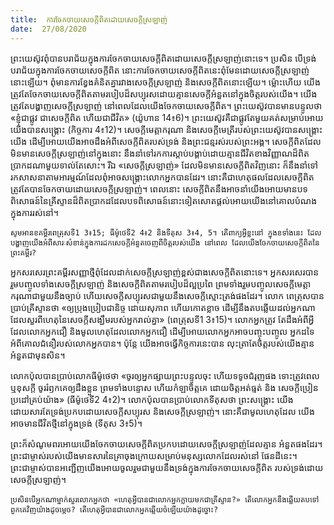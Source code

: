 ```yaml
---
title:  ការចែកចាយសេចក្តីពិតដោយសេចក្តីស្រឡាញ់
date:  27/08/2020
---
```


ព្រះយេស៊ូវពុំបានបរាជ័យក្នុងការចែកចាយសេចក្តីពិតដោយសេចក្តីស្រឡាញ់នោះទេ។ ប្រសិន បើទ្រង់បរាជ័យក្នុងការចែកចាយសេចក្តីពិត នោះការចែកចាយសេចក្តីពិតនេះពុំមែនដោយសេចក្តីស្រឡាញ់ នោះឡើយ។ ពុំមានការខ្វែងគំនិតគ្នារវាងសេចក្តីស្រឡាញ់ និងសេចក្តីពិតនោះឡើយ។ ម៉្លោះហើយ យើង ត្រូវតែចែកចាយសេចក្តីពិតតាមរបៀបដ៏សប្បុរសដោយគ្មានសេចក្តីអំនួតនៅក្នុងចិត្តរបស់យើង។ យើង ត្រូវតែបង្ហាញសេចក្តីស្រឡាញ់ នៅពេលដែលយើងចែកចាយសេចក្តីពិត។ ព្រះយេស៊ូវបានមានបន្ទូលថា «ខ្ញុំជាផ្លូវ ជាសេចក្តីពិត ហើយជាជីវិត» (យ៉ូហាន 14៖6)។ ព្រះយេស៊ូវគឺជាផ្លូវតែមួយគត់សម្រាប់អោយ យើងបានសង្គ្រោះ (កិច្ចការ 4៖12)។ សេចក្តីមេត្តាករុណា និងសេចក្តីមេត្រីរបស់ព្រះយេស៊ូវបានសង្គ្រោះ យើង ដើម្បីអោយយើងអាចដឹងអំពីសេចក្តីពិតរបស់ទ្រង់ និងព្រះជន្មរស់របស់ព្រះអង្គ។ សេចក្តីពិតដែល មិនមានសេចក្តីស្រឡាញ់នៅក្នុងនោះ នឹងនាំទៅរកការស្តាប់បង្គាប់ដោយគ្មានជីវិតខាងវិញ្ញាណដ៏ពិត ប្រាកដណាមួយទាល់តែសោះ។ រីឯ «សេចក្តីស្រឡាញ់» ដែលមិនមានសេចក្តីពិតវិញនោះ ក៏នឹងនាំទៅ រកសាសនាតាមអារម្មណ៍ដែលពុំអាចសង្គ្រោះលោកអ្នកបានដែរ។ នោះគឺជាហេតុផលដែលសេចក្តីពិត ត្រូវតែបានចែកចាយដោយសេចក្តីស្រឡាញ់។ ពេលនោះ សេចក្តីពិតនឹងអាចនាំយើងអោយមានបទ ពិសោធន៍នៃគ្រីស្ទានដ៏ពិតប្រាកដដែលបទពិសោធន៍នោះទៀតសោតផ្តល់អោយយើងនៅគោលបំណង ក្នុងការរស់នៅ។

`សូមអានខគម្ពីរពេត្រុសទី1 3៖15; ធីម៉ូថេទី2 4៖2 និងទីតុស 3៖4, 5។ តើពាក្យអ្វីខ្លះនៅ ក្នុងខទាំងនេះ ដែលបង្ហាញយើងអំពីសារៈសំខាន់ក្នុងការដកសេចក្តីអំនួតចេញពីចិត្តរបស់យើង នៅពេល ដែលយើងចែកចាយសេចក្តីពិតនៃព្រះគម្ពីរ?`

អ្នកសរសេរព្រះគម្ពីរសញ្ញាថ្មីពុំដែលដាក់សេចក្តីស្រឡាញ់ខ្ពស់ជាងសេចក្តីពិតនោះទេ។ អ្នកសរសេរបានរួមបញ្ចូលទាំងសេចក្តីស្រឡាញ់ និងសេចក្តីពិតតាមរបៀបដ៏ល្អប្រពៃ ព្រមទាំងរួមបញ្ចូលសេចក្តីមេត្តាករុណាជាមួយនឹងច្បាប់ ហើយសេចក្តីសប្បុរសជាមួយនឹងសេចក្តីស្មោះត្រង់ផងដែរ។ លោក ពេត្រុសបានប្រាប់គ្រីស្ទានថា «ឲ្យប្រុងប្រៀបជានិច្ច ដោយសុភាព ហើយកោតខ្លាច ដើម្បីនឹងតបឆ្លើយដល់អ្នកណាដែលសួរពីហេតុនៃសេចក្តីសង្ឃឹមរបស់អ្នករាល់គ្នា» (ពេត្រុសទី1 3៖15)។ លោកអ្នកត្រូវ តែដឹងអំពីអ្វីដែលលោកអ្នកជឿ និងមូលហេតុដែលលោកអ្នកជឿ ដើម្បីអោយលោកអ្នកអាចបញ្ចុះបញ្ចូល អ្នកដទៃអំពីគោលជំនឿរបស់លោកអ្នកបាន។ ប៉ុន្តែ យើងអាចធ្វើកិច្ចការនេះបាន លុះត្រាតែចិត្តរបស់យើងគ្មានអំនួតជាមុនសិន។

លោកប៉ុលបានប្រាប់លោកធីម៉ូថេថា «ចូរឲ្យអ្នកផ្សាយព្រះបន្ទូលចុះ ហើយទទូចជំរុញផង ទោះត្រូវពេល ឬខុសក្តី ចូររំឭកគេឲ្យដឹងខ្លួន ព្រមទាំងបន្ទោស ហើយកំឡាចិត្តគេ ដោយចិត្តអត់ធ្មត់ និង សេចក្តីប្រៀនប្រដៅគ្រប់យ៉ាង» (ធីម៉ូថេទី2 4៖2)។ លោកប៉ុលបានប្រាប់លោកទីតុសថា ព្រះសង្គ្រោះ យើង ដោយសារតែទ្រង់ប្រកបដោយសេចក្តីសប្បុរស និងសេចក្តីស្រឡាញ់។ នោះគឺជាមូលហេតុដែល យើងអាចមានជីវិតថ្មីនៅក្នុងទ្រង់ (ទីតុស 3៖5)។

ព្រះក៏សំណូមពរអោយយើងចែកចាយសេចក្តីពិតប្រកបដោយសេចក្តីស្រឡាញ់ដែលគ្មាន អំនួតផងដែរ។ ព្រះជាម្ចាស់របស់យើងមានសារនៃគ្រាចុងក្រោយសម្រាប់មនុស្សលោកដែលរស់នៅ ផែនដីនេះ។ ព្រះជាម្ចាស់បានអញ្ជើញយើងអោយចូលរួមជាមួយនឹងទ្រង់ក្នុងការចែកចាយសេចក្តីពិត របស់ទ្រង់ដោយសេចក្តីស្រឡាញ់។

`ប្រសិនបើអ្នកណាម្នាក់សួរលោកអ្នកថា «ហេតុអ្វីបានជាលោកអ្នកក្លាយមកជាគ្រីស្ទាន?» តើលោកអ្នកនឹងឆ្លើយតបទៅពួកគេវិញយ៉ាងដូចម្តេច? តើហេតុអ្វីបានជាលោកអ្នកឆ្លើយចំឡើយយ៉ាងដូច្នោះ?`